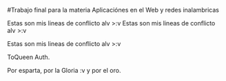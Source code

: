 #Trabajo final para la materia Aplicaciónes en el Web y redes inalambricas

Estas son mis lineas de conflicto alv >:v
Estas son mis lineas de conflicto alv >:v

Estas son mis lineas de conflicto alv >:v

ToQueen Auth.

Por esparta, por la Gloria :v y por el oro.